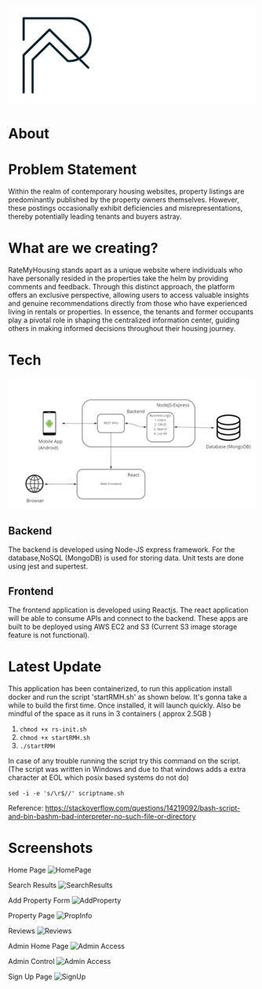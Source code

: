 
![RMP Logo](RMP_Logo.png)

# About

# Problem Statement
Within the realm of contemporary housing websites, property listings are predominantly published by the property owners themselves. However, these postings occasionally exhibit deficiencies and misrepresentations, thereby potentially leading tenants and buyers astray. 


# What are we creating? 
RateMyHousing stands apart as a unique website where individuals who have personally resided in the properties take the helm by providing comments and feedback. Through this distinct approach, the platform offers an exclusive perspective, allowing users to access valuable insights and genuine recommendations directly from those who have experienced living in rentals or properties. In essence, the tenants and former occupants play a pivotal role in shaping the centralized information center, guiding others in making informed decisions throughout their housing journey.


# Tech

![Simple Arch Diagram](arch_diagram.png)

## Backend

The backend is developed using Node-JS express framework. For the database,NoSQL (MongoDB) is used for storing data. Unit tests are done using jest and supertest.

## Frontend

The frontend application is developed using Reactjs. The react application will be able to consume APIs and connect to the backend. These apps are built to be deployed using AWS EC2 and S3 (Current S3 image storage feature is not functional).

# Latest Update

This application has been containerized, to run this application install docker and run the script 'startRMH.sh' as shown below. It's gonna take a while to build the first time. Once installed, it will launch quickly. Also be mindful of the space as it runs in 3 containers ( approx 2.5GB )

1. ```chmod +x rs-init.sh``` <br>
2. ```chmod +x startRMH.sh``` <br>
3. ```./startRMH```


In case of any trouble running the script try this command on the script. (The script was written in Windows and due to that windows adds a extra character at EOL which posix based systems do not do)

```sed -i -e 's/\r$//' scriptname.sh```

Reference: https://stackoverflow.com/questions/14219092/bash-script-and-bin-bashm-bad-interpreter-no-such-file-or-directory


# Screenshots

Home Page
![HomePage](screenshots/HomePage.png)

Search Results
![SearchResults](screenshots/Search%20Results.png)

Add Property Form
![AddProperty](screenshots/Add%20Property%20Form.png)

Property Page
![PropInfo](screenshots/PropertyInfo.png)

Reviews
![Reviews](screenshots/Reviews%20Page.png)

Admin Home Page
![Admin Access](screenshots/HomePage%20Admin.png)

Admin Control
![Admin Access](screenshots/Admin%20Control.png)

Sign Up Page
![SignUp](screenshots/SignUp%20Page.png)
